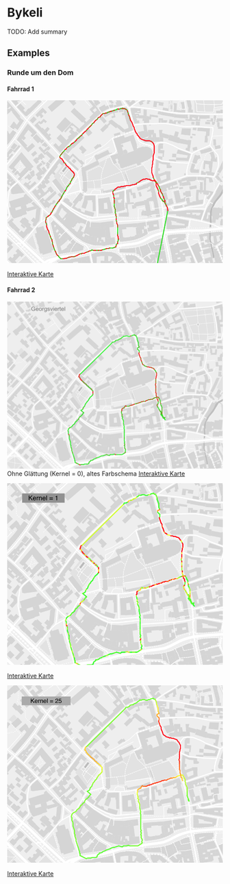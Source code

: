 # Bykeli
TODO: Add summary

## Examples
### Runde um den Dom
#### Fahrrad 1
![](images/Domrunde_moritz.png)

[Interaktive Karte](/data/processed/Domrunde_Moritz.csv.csv.processed_az.geojson)

#### Fahrrad 2

![](images/Domrunde_daniel.png)
Ohne Glättung (Kernel = 0), altes Farbschema
[Interaktive Karte](/data/processed/Domrunde_Daniel.csv.processed_az.geojson)

![](images/Domrunde_daniel_k1.png)

[Interaktive Karte](data/processed/Domrunde_Daniel.csv.processed_az_kernel1.geojson)

![](images/Domrunde_daniel_k25.png)

[Interaktive Karte](data/processed/Domrunde_Daniel.csv.processed_az_kernel25.geojson)
